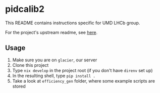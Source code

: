 # pidcalib2

This README contains instructions specific for UMD LHCb group.

For the project's upstream readme, see [here](https://gitlab.cern.ch/lhcb-rta/pidcalib2).


## Usage

1. Make sure you are on `glacier`, our server
2. Clone this project
3. Type `nix develop` in the project root (if you don't have `direnv` set up)
4. In the resulting shell, type `pip install .`
5. Take a look at `efficiency_gen` folder, where some example scripts are stored
